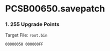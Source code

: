 # PCSB00650.savepatch

### 1. 255 Upgrade Points

Target File: `root.bin`

```
00000058 000000FF
```

